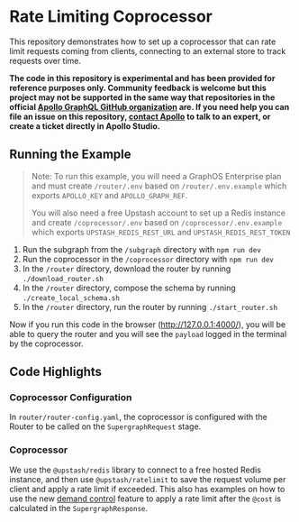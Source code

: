 # Rate Limiting Coprocessor

This repository demonstrates how to set up a coprocessor that can rate limit requests coming from clients, connecting to an external store to track requests over time.

**The code in this repository is experimental and has been provided for reference purposes only. Community feedback is welcome but this project may not be supported in the same way that repositories in the official [Apollo GraphQL GitHub organization](https://github.com/apollographql) are. If you need help you can file an issue on this repository, [contact Apollo](https://www.apollographql.com/contact-sales) to talk to an expert, or create a ticket directly in Apollo Studio.**

## Running the Example

> Note: To run this example, you will need a GraphOS Enterprise plan and must create `/router/.env` based on `/router/.env.example` which exports `APOLLO_KEY` and `APOLLO_GRAPH_REF`.
>
> You will also need a free Upstash account to set up a Redis instance and create `/coprocessor/.env` based on `/coprocessor/.env.example` which exports `UPSTASH_REDIS_REST_URL` and `UPSTASH_REDIS_REST_TOKEN`

1. Run the subgraph from the `/subgraph` directory with `npm run dev`
2. Run the coprocessor in the `/coprocessor` directory with `npm run dev`
1. In the `/router` directory, download the router by running `./download_router.sh`
1. In the `/router` directory, compose the schema by running `./create_local_schema.sh`
1. In the `/router` directory, run the router by running `./start_router.sh`

Now if you run this code in the browser (http://127.0.0.1:4000/), you will be able to query the router and you will see the `payload` logged in the terminal by the coprocessor.

## Code Highlights

### Coprocessor Configuration

In `router/router-config.yaml`, the coprocessor is configured with the Router to be called on the `SupergraphRequest` stage.

### Coprocessor
We use the `@upstash/redis` library to connect to a free hosted Redis instance, and then use `@upstash/ratelimit` to save the request volume per client and apply a rate limit if exceeded. This also has examples on how to use the new [demand control](https://www.apollographql.com/docs/graphos/routing/security/demand-control) feature to apply a rate limit after the `@cost` is calculated in the `SupergraphResponse`.
